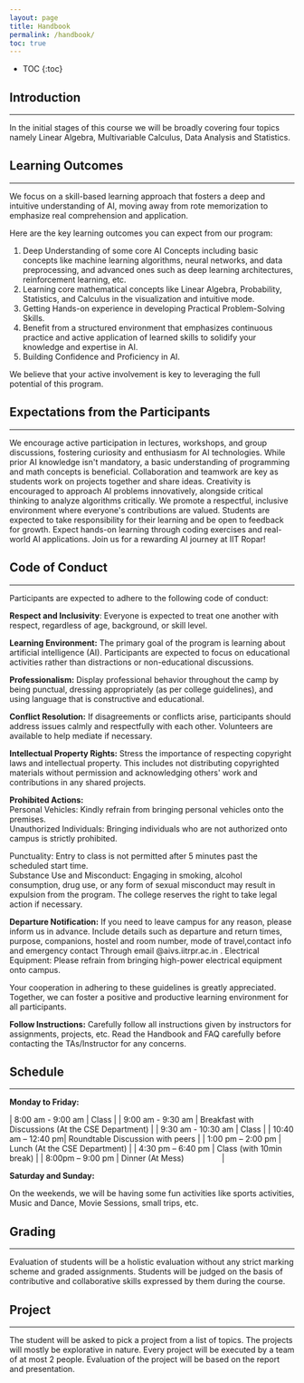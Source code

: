 ```yaml
---
layout: page
title: Handbook 
permalink: /handbook/
toc: true
---
```


* TOC
{:toc}

## Introduction  
---
In the initial stages of this course we will be broadly covering four topics namely Linear Algebra, Multivariable Calculus, Data Analysis and Statistics.  

## Learning Outcomes
---
We focus on a skill-based learning approach that fosters a deep and intuitive understanding of AI, moving away from rote memorization to emphasize real comprehension and application.

Here are the key learning outcomes you can expect from our program:

1. Deep Understanding of some core AI Concepts including basic concepts like machine learning algorithms, neural networks, and data preprocessing, and advanced ones such as deep learning architectures, reinforcement learning, etc.
2. Learning core mathematical concepts like Linear Algebra, Probability, Statistics, and Calculus in the visualization and intuitive mode.
3. Getting Hands-on experience in developing Practical Problem-Solving Skills.
4. Benefit from a structured environment that emphasizes continuous practice and active application of learned skills to solidify your knowledge and expertise in AI.
5. Building Confidence and Proficiency in AI.

We believe that your active involvement is key to leveraging the full potential of this program.


## Expectations from the Participants
---
We encourage active participation in lectures, workshops, and group discussions, fostering curiosity and enthusiasm for AI technologies. While prior AI knowledge isn't mandatory, a basic understanding of programming and math concepts is beneficial. Collaboration and teamwork are key as students work on projects together and share ideas. Creativity is encouraged to approach AI problems innovatively, alongside critical thinking to analyze algorithms critically. We promote a respectful, inclusive environment where everyone's contributions are valued. Students are expected to take responsibility for their learning and be open to feedback for growth. Expect hands-on learning through coding exercises and real-world AI applications. Join us for a rewarding AI journey at IIT Ropar!

## Code of Conduct 
---
Participants are expected to adhere to the following code of conduct:

**Respect and Inclusivity**: Everyone is expected to treat one another with respect, regardless of age, background, or skill level.

**Learning Environment:** The primary goal of the program is learning about artificial intelligence (AI). Participants are expected to focus on educational activities rather than distractions or non-educational discussions.

**Professionalism:** Display professional behavior throughout the camp by being punctual, dressing appropriately (as per college guidelines), and using language that is constructive and educational.

**Conflict Resolution:** If disagreements or conflicts arise, participants should address issues calmly and respectfully with each other. Volunteers are available to help mediate if necessary.

**Intellectual Property Rights:** Stress the importance of respecting copyright laws and intellectual property. This includes not distributing copyrighted materials without permission and acknowledging others' work and contributions in any shared projects.


**Prohibited Actions:**  
Personal Vehicles: Kindly refrain from bringing personal vehicles onto the premises.  
Unauthorized Individuals: Bringing individuals who are not authorized onto campus is strictly prohibited. 
 
 Punctuality: Entry to class is not permitted after 5 minutes past the scheduled start time.  
 Substance Use and Misconduct: Engaging in smoking, alcohol consumption, drug use, or any form of sexual misconduct may result in expulsion from the program. The college reserves the right to take legal action if necessary.

**Departure Notification:** If you need to leave campus for any reason, please inform us in advance. Include details such as departure and return times, purpose, companions, hostel and room number, mode of travel,contact info and emergency contact Through email @aivs.iitrpr.ac.in .
Electrical Equipment: Please refrain from bringing high-power electrical equipment onto campus.

Your cooperation in adhering to these guidelines is greatly appreciated. Together, we can foster a positive and productive learning environment for all participants.

**Follow Instructions:** Carefully follow all instructions given by instructors for assignments, projects, etc. Read the Handbook and FAQ carefully before contacting the TAs/Instructor for any concerns.

## Schedule  
---
**Monday to Friday:**

| 8:00 am - 9:00 am  | Class                                               |
| 9:00 am - 9:30 am  | Breakfast with Discussions (At the CSE Department)  |
| 9:30 am - 10:30 am | Class                                               |
| 10:40 am – 12:40 pm| Roundtable Discussion with peers                    |
| 1:00 pm – 2:00 pm  | Lunch (At the CSE Department)                       |
| 4:30 pm – 6:40 pm  | Class (with 10min break)                            |
| 8:00pm – 9:00 pm   | Dinner (At Mess)                                    |

**Saturday and Sunday:**

On the weekends, we will be having some fun activities like sports activities, Music and Dance, Movie Sessions, small trips, etc.

## Grading
---
Evaluation of students will be a holistic evaluation without any strict marking scheme and graded assignments. Students will be judged on the basis of contributive and collaborative skills expressed by them during the course.


## Project
---
The student will be asked to pick a project from a list of topics. The projects will mostly be explorative in nature. Every project will be executed by a team of at most 2 people. Evaluation of the project will be based on the report and presentation.  



